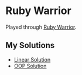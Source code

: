 # Ruby Warrior

Played through [Ruby Warrior](https://www.bloc.io/ruby-warrior).

My Solutions
------------

* [Linear Solution](linear-solution.rb)
* [OOP Solution](oop-solution.rb)